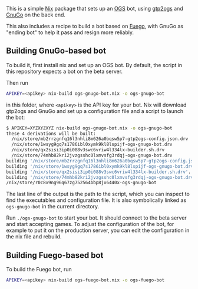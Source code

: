 This is a simple [Nix](https://nixos.org/) package that sets up an
[OGS](https://online-go.com/) bot, using
[gtp2ogs](https://github.com/online-go/gtp2ogs) and
[GnuGo](https://www.gnu.org/software/gnugo/) on the back end.

This also includes a recipe to build a bot based on
[Fuego](https://fuego.sourceforge.net/), with GnuGo as "ending bot" to
help it pass and resign more reliably.

## Building GnuGo-based bot

To build it, first install nix and set up an OGS bot. By default, the
script in this repository expects a bot on the beta server.

Then run

```sh
APIKEY=<apikey> nix-build ogs-gnugo-bot.nix -o ogs-gnugo-bot
```

in this folder, where `<apikey>` is the API key for your bot. Nix
will download gtp2ogs and GnuGo and set up a configuration file and a
script to launch the bot:

```sh
$ APIKEY=XYZXYZXYZ nix-build ogs-gnugo-bot.nix -o ogs-gnugo-bot
these 4 derivations will be built:
  /nix/store/mb2rrzgnfq16l3nhli8m626a0bqsw5p7-gtp2ogs-config.json.drv
  /nix/store/1wsyg9gq7s1786ibl0xymk9kl8lspijf-ogs-gnugo-bot.drv
  /nix/store/qx2sisi3ip0i088v3swc6vriw4l334lx-builder.sh.drv
  /nix/store/74mhb82kri2jvzgsshc0lxmvsfg3rdqj-ogs-gnugo-bot.drv
building '/nix/store/mb2rrzgnfq16l3nhli8m626a0bqsw5p7-gtp2ogs-config.json.drv'...
building '/nix/store/1wsyg9gq7s1786ibl0xymk9kl8lspijf-ogs-gnugo-bot.drv'...
building '/nix/store/qx2sisi3ip0i088v3swc6vriw4l334lx-builder.sh.drv'...
building '/nix/store/74mhb82kri2jvzgsshc0lxmvsfg3rdqj-ogs-gnugo-bot.drv'...
/nix/store/r0c8x9ng96q67zg752564bbp8jx6440x-ogs-gnugo-bot
```

The last line of the output is the path to the script, which you can
inspect to find the executables and configuration file.  It is also
symbolically linked as `ogs-gnugo-bot` in the current directory.

Run `./ogs-gnugo-bot` to start your bot. It should connect to the beta
server and start accepting games. To adjust the configuration of the
bot, for example to put it on the production server, you can edit the
configuration in the nix file and rebuild.

## Building Fuego-based bot

To build the Fuego bot, run

```sh
APIKEY=<apikey> nix-build ogs-fuego-bot.nix -o ogs-fuego-bot
```
